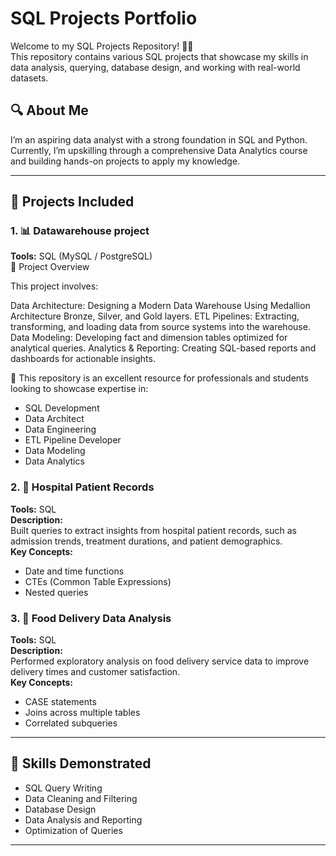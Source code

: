 # SQL Projects Portfolio

Welcome to my SQL Projects Repository! 👩‍💻  
This repository contains various SQL projects that showcase my skills in data analysis, querying, database design, and working with real-world datasets.

## 🔍 About Me

I’m an aspiring data analyst with a strong foundation in SQL and Python. Currently, I’m upskilling through a comprehensive Data Analytics course and building hands-on projects to apply my knowledge.

---

## 📁 Projects Included

### 1. 📊 Datawarehouse project
**Tools:** SQL (MySQL / PostgreSQL)  
📖 Project Overview

This project involves:

Data Architecture: Designing a Modern Data Warehouse Using Medallion Architecture Bronze, Silver, and Gold layers.
ETL Pipelines: Extracting, transforming, and loading data from source systems into the warehouse.
Data Modeling: Developing fact and dimension tables optimized for analytical queries.
Analytics & Reporting: Creating SQL-based reports and dashboards for actionable insights.

🎯 This repository is an excellent resource for professionals and students looking to showcase expertise in:

- SQL Development
- Data Architect
- Data Engineering
- ETL Pipeline Developer
- Data Modeling
- Data Analytics


### 2. 🏥 Hospital Patient Records  
**Tools:** SQL  
**Description:**  
Built queries to extract insights from hospital patient records, such as admission trends, treatment durations, and patient demographics.  
**Key Concepts:**  
- Date and time functions  
- CTEs (Common Table Expressions)  
- Nested queries  

### 3. 🍔 Food Delivery Data Analysis  
**Tools:** SQL  
**Description:**  
Performed exploratory analysis on food delivery service data to improve delivery times and customer satisfaction.  
**Key Concepts:**  
- CASE statements  
- Joins across multiple tables  
- Correlated subqueries  

---

## 📌 Skills Demonstrated

- SQL Query Writing  
- Data Cleaning and Filtering  
- Database Design  
- Data Analysis and Reporting  
- Optimization of Queries  

---


